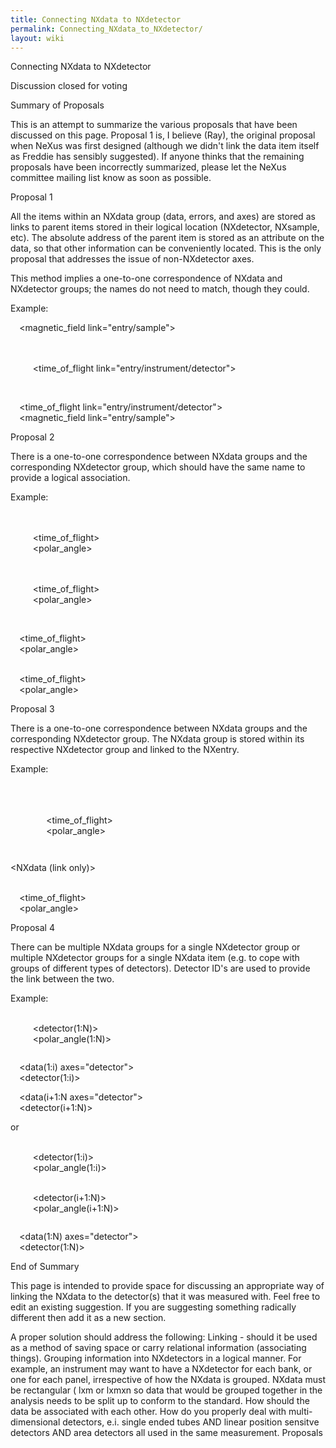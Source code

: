 ```yaml
---
title: Connecting NXdata to NXdetector
permalink: Connecting_NXdata_to_NXdetector/
layout: wiki
---
```


Connecting NXdata to NXdetector

Discussion closed for voting

Summary of Proposals

This is an attempt to summarize the various proposals that have been
discussed on this page. Proposal 1 is, I believe (Ray), the original
proposal when NeXus was first designed (although we didn't link the data
item itself as Freddie has sensibly suggested). If anyone thinks that
the remaining proposals have been incorrectly summarized, please let the
NeXus committee mailing list know as soon as possible.

Proposal 1

All the items within an NXdata group (data, errors, and axes) are stored
as links to parent items stored in their logical location (NXdetector,
NXsample, etc). The absolute address of the parent item is stored as an
attribute on the data, so that other information can be conveniently
located. This is the only proposal that addresses the issue of
non-NXdetector axes.

This method implies a one-to-one correspondence of NXdata and NXdetector
groups; the names do not need to match, though they could.

Example: <NXsample>

`  `<magnetic_field link="entry/sample">

</NXsample> <NXinstrument>

`  `<NXdetector>  
`     `<data axes="time_of_flight:magnetic_field" link="/entry/instrument/detector">  
`     `<time_of_flight link="entry/instrument/detector">  
`  `</NXdetector>

</NXinstrument> <NXdata>

`  `<data axes="time_of_flight:magnetic_field" link="/entry/instrument/detector">  
`  `<time_of_flight link="entry/instrument/detector">  
`  `<magnetic_field link="entry/sample">

</NXdata>

Proposal 2

There is a one-to-one correspondence between NXdata groups and the
corresponding NXdetector group, which should have the same name to
provide a logical association.

Example: <NXinstrument>

`  `<NXdetector name="Bank1">  
`     `<data axes="polar_angle:time_of_flight">  
`     `<time_of_flight>  
`     `<polar_angle>  
`  `</NXdetector>  
`  `<NXdetector name="Bank2">  
`     `<data axes="polar_angle:time_of_flight">  
`     `<time_of_flight>  
`     `<polar_angle>  
`  `</NXdetector>

</NXinstrument> <NXdata name="Bank1">

`  `<data axes="polar_angle:time_of_flight">  
`  `<time_of_flight>  
`  `<polar_angle>

</NXdata> <NXdata name="Bank2">

`  `<data axes="polar_angle:time_of_flight">  
`  `<time_of_flight>  
`  `<polar_angle>

</NXdata>

Proposal 3

There is a one-to-one correspondence between NXdata groups and the
corresponding NXdetector group. The NXdata group is stored within its
respective NXdetector group and linked to the NXentry.

Example: <NXinstrument>

`  `<NXdetector>  
`     `<NXdata>  
`        `<data axes="polar_angle:time_of_flight">  
`        `<time_of_flight>  
`        `<polar_angle>  
`     `</NXdata>  
`  `</NXdetector>

</NXinstrument> <NXdata (link only)>

`  `<data axes="polar_angle:time_of_flight">  
`  `<time_of_flight>  
`  `<polar_angle>

</NXdata>

Proposal 4

There can be multiple NXdata groups for a single NXdetector group or
multiple NXdetector groups for a single NXdata item (e.g. to cope with
groups of different types of detectors). Detector ID's are used to
provide the link between the two.

Example: <NXinstrument>

`  `<NXdetector>  
`     `<detector(1:N)>  
`     `<polar_angle(1:N)>  
`  `</NXdetector>

</NXinstrument> <NXdata name="Bank1">

`  `<data(1:i) axes="detector">  
`  `<detector(1:i)>

</NXdata> <NXdata name="Bank2">

`  `<data(i+1:N axes="detector">  
`  `<detector(i+1:N)>

</NXdata>

or

<NXinstrument>

`  `<NXdetector name="Bank1">  
`     `<detector(1:i)>  
`     `<polar_angle(1:i)>  
`  `</NXdetector>  
`  `<NXdetector name="Bank2">  
`     `<detector(i+1:N)>  
`     `<polar_angle(i+1:N)>  
`  `</NXdetector>

</NXinstrument> <NXdata>

`  `<data(1:N) axes="detector">  
`  `<detector(1:N)>

</NXdata>

End of Summary

This page is intended to provide space for discussing an appropriate way
of linking the NXdata to the detector(s) that it was measured with. Feel
free to edit an existing suggestion. If you are suggesting something
radically different then add it as a new section.

A proper solution should address the following: Linking - should it be
used as a method of saving space or carry relational information
(associating things). Grouping information into NXdetectors in a logical
manner. For example, an instrument may want to have a NXdetector for
each bank, or one for each panel, irrespective of how the NXdata is
grouped. NXdata must be rectangular ( lxm or lxmxn so data that would be
grouped together in the analysis needs to be split up to conform to the
standard. How should the data be associated with each other. How do you
properly deal with multi-dimensional detectors, e.i. single ended tubes
AND linear position sensitve detectors AND area detectors all used in
the same measurement. Proposals
